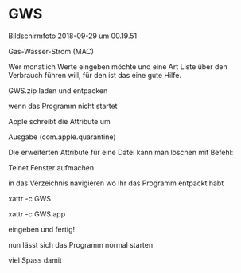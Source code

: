 # GWS

Bildschirmfoto 2018-09-29 um 00.19.51

Gas-Wasser-Strom (MAC)

Wer monatlich Werte eingeben möchte und eine Art Liste über den Verbrauch führen will, für den ist das eine gute Hilfe.


GWS.zip laden und entpacken

wenn das Programm nicht startet

Apple schreibt die Attribute um 

Ausgabe (com.apple.quarantine)


Die erweiterten Attribute für eine Datei kann man löschen mit Befehl:

Telnet Fenster aufmachen

in das Verzeichnis navigieren wo Ihr das Programm entpackt habt



xattr -c GWS

xattr -c GWS.app



eingeben und fertig!

nun lässt sich das Programm normal starten

viel Spass damit


